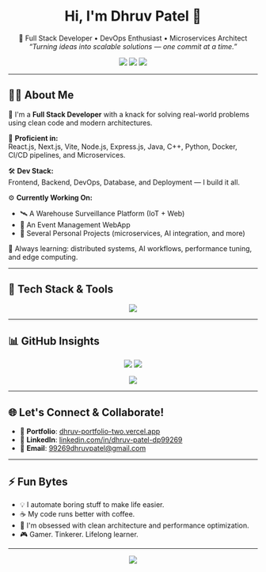 <h1 align="center">Hi, I'm Dhruv Patel 👋</h1>

<p align="center">
  🚀 Full Stack Developer • DevOps Enthusiast • Microservices Architect<br>
  <i>“Turning ideas into scalable solutions — one commit at a time.”</i>
</p>

<p align="center">
  <a href="https://dhruv-portfolio-two.vercel.app" target="_blank"><img src="https://img.shields.io/badge/Portfolio-Visit-%2300C896?style=for-the-badge&logo=vercel&logoColor=white" /></a>
  <a href="https://www.linkedin.com/in/dhruv-patel-dp99269/" target="_blank"><img src="https://img.shields.io/badge/LinkedIn-Dhruv%20Patel-%230077B5?style=for-the-badge&logo=linkedin&logoColor=white" /></a>
  <a href="mailto:99269dhruvpatel@gmail.com"><img src="https://img.shields.io/badge/Gmail-Contact-%23D14836?style=for-the-badge&logo=gmail&logoColor=white" /></a>
</p>

---

## 🧑‍💻 About Me

🎯 I'm a **Full Stack Developer** with a knack for solving real-world problems using clean code and modern architectures.

💼 **Proficient in:**  
React.js, Next.js, Vite, Node.js, Express.js, Java, C++, Python, Docker, CI/CD pipelines, and Microservices.

🛠️ **Dev Stack:**  
Frontend, Backend, DevOps, Database, and Deployment — I build it all.

⚙️ **Currently Working On:**
- 🛰️ A Warehouse Surveillance Platform (IoT + Web)
- 📅 An Event Management WebApp
- 🧪 Several Personal Projects (microservices, AI integration, and more)

🌱 Always learning: distributed systems, AI workflows, performance tuning, and edge computing.

---

## 🔧 Tech Stack & Tools

<p align="center">
  <img src="https://skillicons.dev/icons?i=react,nextjs,nodejs,express,docker,vite,java,cpp,python,git,github,vscode,figma" />
</p>

---

## 📊 GitHub Insights

<p align="center">
  <img src="https://github-readme-stats.vercel.app/api?username=dhruv99269&show_icons=true&theme=tokyonight&hide_border=true&rank_icon=github" />
  <img src="https://github-readme-stats.vercel.app/api/top-langs/?username=dhruv99269&layout=compact&theme=tokyonight&hide_border=true" />
</p>

<p align="center">
  <img src="https://streak-stats.demolab.com/?user=dhruv99269&theme=tokyonight&hide_border=true" />
</p>

---

## 🌐 Let's Connect & Collaborate!

- 🔗 **Portfolio**: [dhruv-portfolio-two.vercel.app](https://dhruv-portfolio-two.vercel.app/)
- 💼 **LinkedIn**: [linkedin.com/in/dhruv-patel-dp99269](https://www.linkedin.com/in/dhruv-patel-dp99269/)
- 📧 **Email**: [99269dhruvpatel@gmail.com](mailto:99269dhruvpatel@gmail.com)

---

## ⚡ Fun Bytes

- 💡 I automate boring stuff to make life easier.
- ☕ My code runs better with coffee.
- 🎯 I'm obsessed with clean architecture and performance optimization.
- 🎮 Gamer. Tinkerer. Lifelong learner.

---

<p align="center">
  <img src="https://visitor-badge.laobi.icu/badge?page_id=dhruv99269.dhruv99269" />
</p>
